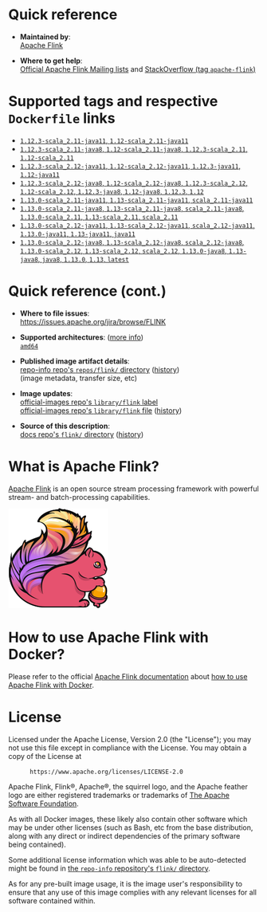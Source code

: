 <!--

********************************************************************************

WARNING:

    DO NOT EDIT "flink/README.md"

    IT IS AUTO-GENERATED

    (from the other files in "flink/" combined with a set of templates)

********************************************************************************

-->

# Quick reference

-	**Maintained by**:  
	[Apache Flink](https://flink.apache.org/community.html#people)

-	**Where to get help**:  
	[Official Apache Flink Mailing lists](https://flink.apache.org/community.html#mailing-lists) and [StackOverflow (tag `apache-flink`)](https://stackoverflow.com/questions/tagged/apache-flink)

# Supported tags and respective `Dockerfile` links

-	[`1.12.3-scala_2.11-java11`, `1.12-scala_2.11-java11`](https://github.com/apache/flink-docker/blob/7c53117bf4274a970a3cb8239bbb83c9daddc9e0/1.12/scala_2.11-java11-debian/Dockerfile)
-	[`1.12.3-scala_2.11-java8`, `1.12-scala_2.11-java8`, `1.12.3-scala_2.11`, `1.12-scala_2.11`](https://github.com/apache/flink-docker/blob/7c53117bf4274a970a3cb8239bbb83c9daddc9e0/1.12/scala_2.11-java8-debian/Dockerfile)
-	[`1.12.3-scala_2.12-java11`, `1.12-scala_2.12-java11`, `1.12.3-java11`, `1.12-java11`](https://github.com/apache/flink-docker/blob/7c53117bf4274a970a3cb8239bbb83c9daddc9e0/1.12/scala_2.12-java11-debian/Dockerfile)
-	[`1.12.3-scala_2.12-java8`, `1.12-scala_2.12-java8`, `1.12.3-scala_2.12`, `1.12-scala_2.12`, `1.12.3-java8`, `1.12-java8`, `1.12.3`, `1.12`](https://github.com/apache/flink-docker/blob/7c53117bf4274a970a3cb8239bbb83c9daddc9e0/1.12/scala_2.12-java8-debian/Dockerfile)
-	[`1.13.0-scala_2.11-java11`, `1.13-scala_2.11-java11`, `scala_2.11-java11`](https://github.com/apache/flink-docker/blob/b4075f035bad482e132be6709efd004827162acb/1.13/scala_2.11-java11-debian/Dockerfile)
-	[`1.13.0-scala_2.11-java8`, `1.13-scala_2.11-java8`, `scala_2.11-java8`, `1.13.0-scala_2.11`, `1.13-scala_2.11`, `scala_2.11`](https://github.com/apache/flink-docker/blob/b4075f035bad482e132be6709efd004827162acb/1.13/scala_2.11-java8-debian/Dockerfile)
-	[`1.13.0-scala_2.12-java11`, `1.13-scala_2.12-java11`, `scala_2.12-java11`, `1.13.0-java11`, `1.13-java11`, `java11`](https://github.com/apache/flink-docker/blob/b4075f035bad482e132be6709efd004827162acb/1.13/scala_2.12-java11-debian/Dockerfile)
-	[`1.13.0-scala_2.12-java8`, `1.13-scala_2.12-java8`, `scala_2.12-java8`, `1.13.0-scala_2.12`, `1.13-scala_2.12`, `scala_2.12`, `1.13.0-java8`, `1.13-java8`, `java8`, `1.13.0`, `1.13`, `latest`](https://github.com/apache/flink-docker/blob/b4075f035bad482e132be6709efd004827162acb/1.13/scala_2.12-java8-debian/Dockerfile)

# Quick reference (cont.)

-	**Where to file issues**:  
	https://issues.apache.org/jira/browse/FLINK

-	**Supported architectures**: ([more info](https://github.com/docker-library/official-images#architectures-other-than-amd64))  
	[`amd64`](https://hub.docker.com/r/amd64/flink/)

-	**Published image artifact details**:  
	[repo-info repo's `repos/flink/` directory](https://github.com/docker-library/repo-info/blob/master/repos/flink) ([history](https://github.com/docker-library/repo-info/commits/master/repos/flink))  
	(image metadata, transfer size, etc)

-	**Image updates**:  
	[official-images repo's `library/flink` label](https://github.com/docker-library/official-images/issues?q=label%3Alibrary%2Fflink)  
	[official-images repo's `library/flink` file](https://github.com/docker-library/official-images/blob/master/library/flink) ([history](https://github.com/docker-library/official-images/commits/master/library/flink))

-	**Source of this description**:  
	[docs repo's `flink/` directory](https://github.com/docker-library/docs/tree/master/flink) ([history](https://github.com/docker-library/docs/commits/master/flink))

# What is Apache Flink?

[Apache Flink](https://flink.apache.org/) is an open source stream processing framework with powerful stream- and batch-processing capabilities.

![logo](https://raw.githubusercontent.com/docker-library/docs/71398f44551617e3934a86b4b7a3c770ae093b59/flink/logo.png)

# How to use Apache Flink with Docker?

Please refer to the official [Apache Flink documentation](https://ci.apache.org/projects/flink/flink-docs-master/) about [how to use Apache Flink with Docker](https://ci.apache.org/projects/flink/flink-docs-master/ops/deployment/docker.html).

# License

Licensed under the Apache License, Version 2.0 (the "License"); you may not use this file except in compliance with the License. You may obtain a copy of the License at

	      https://www.apache.org/licenses/LICENSE-2.0

Apache Flink, Flink®, Apache®, the squirrel logo, and the Apache feather logo are either registered trademarks or trademarks of [The Apache Software Foundation](https://apache.org/).

As with all Docker images, these likely also contain other software which may be under other licenses (such as Bash, etc from the base distribution, along with any direct or indirect dependencies of the primary software being contained).

Some additional license information which was able to be auto-detected might be found in [the `repo-info` repository's `flink/` directory](https://github.com/docker-library/repo-info/tree/master/repos/flink).

As for any pre-built image usage, it is the image user's responsibility to ensure that any use of this image complies with any relevant licenses for all software contained within.
